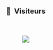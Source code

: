 ### <p align="center">👀 &nbsp;Visiteurs</p>
<br>
<p align="center">
  <img src="https://profile-counter.glitch.me/AfterNath/count.svg" />
</p>
<br>
